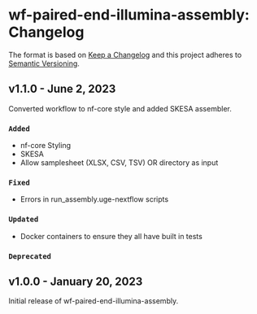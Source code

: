 # wf-paired-end-illumina-assembly: Changelog

The format is based on [Keep a Changelog](https://keepachangelog.com/en/1.0.0/)
and this project adheres to [Semantic Versioning](https://semver.org/spec/v2.0.0.html).

## v1.1.0 - June 2, 2023

Converted workflow to nf-core style and added SKESA assembler.

### `Added`
- nf-core Styling
- SKESA
- Allow samplesheet (XLSX, CSV, TSV) OR directory as input

### `Fixed`
- Errors in run_assembly.uge-nextflow scripts

### `Updated`
- Docker containers to ensure they all have built in tests

### `Deprecated`

## v1.0.0 - January 20, 2023

Initial release of wf-paired-end-illumina-assembly.